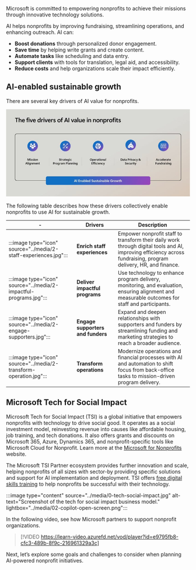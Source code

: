 Microsoft is committed to empowering nonprofits to achieve their missions through innovative technology solutions.

AI helps nonprofits by improving fundraising, streamlining operations, and enhancing outreach. AI can:
- **Boost donations** through personalized donor engagement.
- **Save time** by helping write grants and create content.
- **Automate tasks** like scheduling and data entry.
- **Support clients** with tools for translation, legal aid, and accessibility.
- **Reduce costs** and help organizations scale their impact efficiently.

## AI-enabled sustainable growth

There are several key drivers of AI value for nonprofits.

![Screenshot of top four drivers of AI value for nonprofits.](../media/2-ai-value.jpg)

The following table describes how these drivers collectively enable nonprofits to use AI for sustainable growth.

| - | Drivers | Description |
|--------|--------|--------|
| :::image type="icon" source="../media/2-staff-experiences.jpg"::: | **Enrich staff experiences**     | Empower nonprofit staff to transform their daily work through digital tools and AI, improving efficiency across fundraising, program delivery, HR, and finance. |
| :::image type="icon" source="../media/2-impactful-programs.jpg"::: | **Deliver impactful programs**    | Use technology to enhance program delivery, monitoring, and evaluation, ensuring alignment and measurable outcomes for staff and participants.                                               |
| :::image type="icon" source="../media/2-engage-supporters.jpg"::: | **Engage supporters and funders**| Expand and deepen relationships with supporters and funders by streamlining funding and marketing strategies to reach a broader audience. |
| :::image type="icon" source="../media/2-transform-operation.jpg"::: | **Transform operations**| Modernize operations and financial processes with AI and automation to shift focus from back-office tasks to mission-driven program delivery. |

## Microsoft Tech for Social Impact

Microsoft Tech for Social Impact (TSI) is a global initiative that empowers nonprofits with technology to drive social good. It operates as a social investment model, reinvesting revenue into causes like affordable housing, job training, and tech donations. It also offers grants and discounts on Microsoft 365, Azure, Dynamics 365, and nonprofit-specific tools like Microsoft Cloud for Nonprofit. Learn more at the [Microsoft for Nonprofits](https://www.microsoft.com/nonprofits?azure-portal=true) website.

The Microsoft TSI Partner ecosystem provides further innovation and scale, helping nonprofits of all sizes with sector-by providing specific solutions and support for AI implementation and deployment. TSI offers [free digital skills training](https://www.microsoft.com/nonprofits/resources?azure-portal=true) to help nonprofits be successful with their technology.

:::image type="content" source="../media/0-tech-social-impact.jpg" alt-text="Screenshot of the tech for social impact business model." lightbox="../media/02-copilot-open-screen.png":::

In the following video, see how Microsoft partners to support nonprofit organizations.

> [!VIDEO https://learn-video.azurefd.net/vod/player?id=e9795fb8-cfc3-489b-8f9c-216961329a3c]

Next, let’s explore some goals and challenges to consider when planning AI-powered nonprofit initiatives.